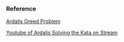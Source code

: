 ﻿### Reference
[Ardalis Greed Problem](https://github.com/ardalis/kata-catalog/blob/master/katas/Greed.md)

[Youtube of Ardalis Solving the Kata on Stream](https://www.youtube.com/watch?v=RVa7w7tiSls&feature=youtu.be&t=2605)